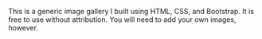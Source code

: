 This is a generic image gallery I built using HTML, CSS, and Bootstrap.  It is free to use without attribution.  You will need to add your own images, however.  

